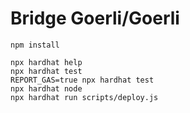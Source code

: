 # Bridge Goerli/Goerli

```shell
npm install
```


```shell
npx hardhat help
npx hardhat test
REPORT_GAS=true npx hardhat test
npx hardhat node
npx hardhat run scripts/deploy.js
```
